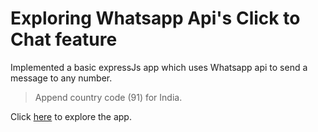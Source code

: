 #  Exploring Whatsapp Api's **Click to Chat** feature

Implemented a basic expressJs app which uses Whatsapp api to send a message to any number.

> Append country code (91) for India.

Click [here](https://whatsappapi.herokuapp.com/) to explore the app.
